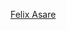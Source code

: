 [Felix Asare](https://app.powerbi.com/groups/me/reports/45ea94ba-bcd2-4de5-a7c8-2c422d0fde73/ReportSection)